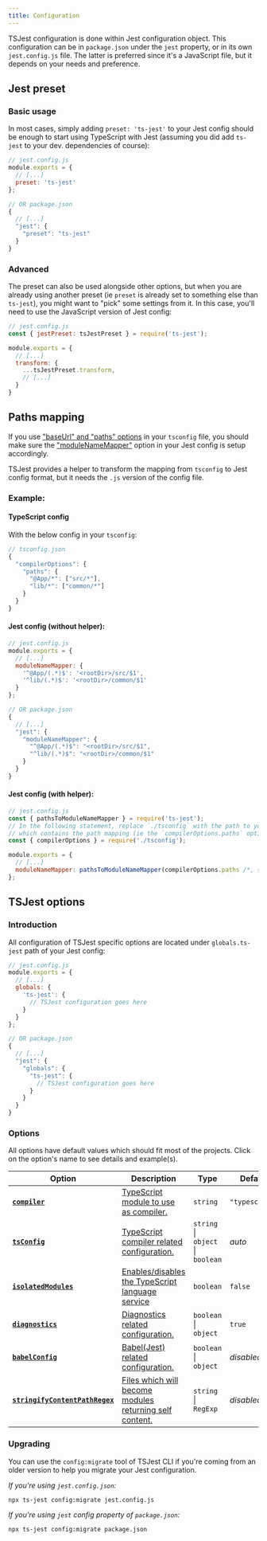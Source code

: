 ```yaml
---
title: Configuration
---
```

TSJest configuration is done within Jest configuration object. This configuration can be in `package.json` under the `jest` property, or in its own `jest.config.js` file. The latter is preferred since it's a JavaScript file, but it depends on your needs and preference.

## Jest preset

### Basic usage

In most cases, simply adding `preset: 'ts-jest'` to your Jest config should be enough to start using TypeScript with Jest (assuming you did add `ts-jest` to your dev. dependencies of course):

<div class="row"><div class="col-md-6" markdown="block">

```js
// jest.config.js
module.exports = {
  // [...]
  preset: 'ts-jest'
};
```

</div><div class="col-md-6" markdown="block">

```js
// OR package.json
{
  // [...]
  "jest": {
    "preset": "ts-jest"
  }
}
```

</div></div>

### Advanced

The preset can also be used alongside other options, but when you are already using another preset (ie `preset` is already set to something else than `ts-jest`), you might want to "pick" some settings from it. In this case, you'll need to use the JavaScript version of Jest config:

```js
// jest.config.js
const { jestPreset: tsJestPreset } = require('ts-jest');

module.exports = {
  // [...]
  transform: {
    ...tsJestPreset.transform,
    // [...]
  }
}
```

## Paths mapping

If you use ["baseUrl" and "paths" options](https://www.typescriptlang.org/docs/handbook/module-resolution.html) in your `tsconfig` file, you should make sure the ["moduleNameMapper"](https://facebook.github.io/jest/docs/en/configuration.html#modulenamemapper-object-string-string) option in your Jest config is setup accordingly.

TSJest provides a helper to transform the mapping from `tsconfig` to Jest config format, but it needs the `.js` version of the config file.

### Example:

#### TypeScript config

With the below config in your `tsconfig`:
```js
// tsconfig.json
{
  "compilerOptions": {
    "paths": {
      "@App/*": ["src/*"],
      "lib/*": ["common/*"]
    }
  }
}
```

#### Jest config (without helper):

<div class="row"><div class="col-md-6" markdown="block">

```js
// jest.config.js
module.exports = {
  // [...]
  moduleNameMapper: {
    '^@App/(.*)$': '<rootDir>/src/$1',
    '^lib/(.*)$': '<rootDir>/common/$1'
  }
};
```

</div><div class="col-md-6" markdown="block">

```js
// OR package.json
{
  // [...]
  "jest": {
    "moduleNameMapper": {
      "^@App/(.*)$": "<rootDir>/src/$1",
      "^lib/(.*)$": "<rootDir>/common/$1"
    }
  }
}
```

</div></div>

#### Jest config (with helper):

```js
// jest.config.js
const { pathsToModuleNameMapper } = require('ts-jest');
// In the following statement, replace `./tsconfig` with the path to your `tsconfig` file
// which contains the path mapping (ie the `compilerOptions.paths` option):
const { compilerOptions } = require('./tsconfig');

module.exports = {
  // [...]
  moduleNameMapper: pathsToModuleNameMapper(compilerOptions.paths /*, { prefix: '<rootDir>/' } */ )
};
```

## TSJest options

### Introduction
All configuration of TSJest specific options are located under `globals.ts-jest` path of your Jest config:

<div class="row"><div class="col-md-6" markdown="block">

```js
// jest.config.js
module.exports = {
  // [...]
  globals: {
    'ts-jest': {
      // TSJest configuration goes here
    }
  }
};
```

</div><div class="col-md-6" markdown="block">

```js
// OR package.json
{
  // [...]
  "jest": {
    "globals": {
      "ts-jest": {
        // TSJest configuration goes here
      }
    }
  }
}
```

</div></div>

### Options

All options have default values which should fit most of the projects. Click on the option's name to see details and example(s).

| Option | Description | Type | Default |
|---|---|---|---|
| [**`compiler`**][compiler] | [TypeScript module to use as compiler.][compiler] | `string` | `"typescript"` |
| [**`tsConfig`**][tsConfig] | [TypeScript compiler related configuration.][tsConfig] | `string` \| `object` \| `boolean` | _auto_ |
| [**`isolatedModules`**][isolatedModules] | [Enables/disables the TypeScript language service][isolatedModules] | `boolean` | `false` |
| [**`diagnostics`**][diagnostics] | [Diagnostics related configuration.][diagnostics] | `boolean` \| `object` | `true` |
| [**`babelConfig`**][babelConfig] | [Babel(Jest) related configuration.][babelConfig] | `boolean` \| `object` | _disabled_ |
| [**`stringifyContentPathRegex`**][stringifyContentPathRegex] | [Files which will become modules returning self content.][stringifyContentPathRegex] | `string` \| `RegExp` | _disabled_ |

### Upgrading

You can use the `config:migrate` tool of TSJest CLI if you're coming from an older version to help you migrate your Jest configuration.

<div class="row"><div class="col-md-6" markdown="block">

_If you're using `jest.config.json`:_
```sh
npx ts-jest config:migrate jest.config.js
```

</div><div class="col-md-6" markdown="block">

_If you're using `jest` config property of `package.json`:_
```sh
npx ts-jest config:migrate package.json
```

</div></div>

[compiler]: compiler
[tsConfig]: tsConfig
[isolatedModules]: isolatedModules
[diagnostics]: diagnostics
[babelConfig]: babelConfig
[stringifyContentPathRegex]: stringifyContentPathRegex
